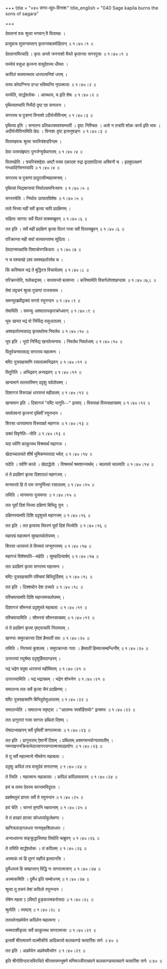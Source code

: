 +++
title = "०४० सगर-सुत-विनाशः"
title_english = "040 Sage kapila burns the sons of sagara"

+++


देवतानां वचः श्रुत्वा भगवान् वै पितामहः ।  

प्रत्युवाच सुसन्त्रस्तान् कृतान्तबलमोहितान्  ॥  १।४०।१  ॥   

देवतानामित्यादि । कृतः अन्तो जननाशो यैस्ते कृतान्ताः सगरपुत्राः  ॥ 
१।४०।१  ॥   

  

यस्येयं वसुधा कृत्स्ना वासुदेवस्य धीमतः ।  

कापिलं रूपमास्थाय धारयत्यनिशं धराम् ।  

तस्य कोपाग्निना दग्धा भविष्यन्ति नृपात्मजाः  ॥  १।४०।२  ॥   

यस्येति, सार्द्धश्लोकः । आस्थाय, य इति शेषः  ॥  १।४०।२  ॥   

  

पृथिव्याश्चापि निर्भेदो दृष्ट एव सनातनः ।  

सगरस्य च पुत्राणां विनाशो ऽदीर्घजीविनाम्  ॥  १।४०।३  ॥   

पृथिव्या इति । सनातनः प्रतिकल्पमवश्यम्भावी । दृष्टः निश्चितः । अतो न
तत्रापि शोकः कार्य इति भावः । अदीर्घजीविनामिति छेदः । विनाशः दृष्ट
इत्यनुषङ्गः  ॥  १।४०।३  ॥   

  

पितामहवचः श्रुत्वा त्रयस्त्रिंशदरिन्दम ।  

देवाः परमसंहृष्टाः पुनर्जग्मुर्यथागतम्  ॥  १।४०।४  ॥   

पितामहेति । त्रयस्त्रिंशद्देवाः अष्टौ वसव एकादश रुद्रा द्वादशादित्या
अश्विनौ च । इदमुपलक्षणं गन्धर्वादेर्गमनस्यापि  ॥  १।४०।४  ॥   

  

सगरस्य च पुत्राणां प्रादुरासीन्महात्मनाम् ।  

पृथिव्यां भिद्यमानायां निर्घातसमनिःस्वनः  ॥  १।४०।५  ॥   

सगरस्येति । निर्घातः उत्पातविशेषः  ॥  १।४०।५  ॥   

  

ततो भित्त्वा महीं सर्वे कृत्वा चापि प्रदक्षिणम् ।  

सहिताः सागराः सर्वे पितरं वाक्यमब्रुवन्  ॥  १।४०।६  ॥   

तत इति । सर्वे महीं प्रदक्षिणं कृत्वा पितरं गत्वा सर्वे पितरमब्रुवन्  ॥ 
१।४०।६  ॥   

  

परिक्रान्ता मही सर्वा सत्त्ववन्तश्च सूदिताः ।  

देवदानवरक्षांसि पिशाचोरगकिन्नराः  ॥  १।४०।७  ॥   

न च पश्यामहे ऽश्वं तमश्वहर्तारमेव च ।  

किं करिष्याम भद्रं ते बुद्धिरत्र विचार्यताम्  ॥  १।४०।८  ॥   

परिक्रान्तेति, श्लोकद्वयम् । सत्त्ववन्तो बलवन्तः । करिष्यामेति
विसर्गलोपश्छान्दसः  ॥  १।४०।७,८  ॥   

  

तेषां तद्वचनं श्रुत्वा पुत्राणां राजसत्तमः ।  

समन्युरब्रवीद्वाक्यं सगरो रघुनन्दन  ॥  १।४०।९  ॥   

तेषामिति । समन्युः अश्वालाभकृतक्रोधवान्  ॥  १।४०।९  ॥   

  

भूयः खनत भद्रं वो निर्भिद्य वसुधातलम् ।  

अश्वहर्तारमासाद्य कृतार्थाश्च निवर्तथ  ॥  १।४०।१०  ॥   

भूय इति । भूयो निर्भिद्य खनतेत्यन्वयः । निवर्तथ निवर्तध्वम्  ॥  १।४०।१०
 ॥   

  

पितुर्वचनमासाद्य सगरस्य महात्मनः ।  

षष्टिः पुत्रसहस्राणि रसातलमभिद्रवन्  ॥  १।४०।११  ॥   

पितुरिति । अभिद्रवन् अभ्यद्रवन्  ॥  १।४०।११  ॥   

  

खन्यमाने ततस्तस्मिन् ददृशुः पर्वतोपमम् ।  

दिशागजं विरूपाक्षं धारयन्तं महीतलम्  ॥  १।४०।१२  ॥   

खन्यमान इति । दिशागजं "वष्टि भागुरिः--" इत्याप् । विरूपाक्षं
विरूपाक्षाख्यम्  ॥  १।४०।१२  ॥   

  

सपर्वतवनां कृत्स्नां पृथिवीं रघुनन्दन ।  

शिरसा धारयामास विरूपाक्षो महागजः  ॥  १।४०।१३  ॥   

उक्तं विवृणेति--सेति  ॥  १।४०।१३  ॥   

  

यदा पर्वणि काकुत्स्थ विश्रमार्थं महागजः ।  

खेदाच्चालयते शीर्षं भूमिकम्पस्तदा भवेत्  ॥  १।४०।१४  ॥   

यदेति । पर्वणि काले । खेदाद्धेतोः । विश्रमार्थं श्रमशान्त्यर्थम् ।
चालयते चालयति  ॥  १।४०।१४  ॥   

  

तं ते प्रदक्षिणं कृत्वा दिशापालं महागजम् ।  

मानयन्तो हि ते राम जग्मुर्भित्त्वा रसातलम्  ॥  १।४०।१५  ॥   

तमिति । मानयन्तः पूजयन्तः  ॥  १।४०।१५  ॥   

  

ततः पूर्वां दिशं भित्त्वा दक्षिणां बिभिदुः पुनः ।  

दक्षिणस्यामपि दिशि ददृशुस्ते महागजम्  ॥  १।४०।१६  ॥   

तत इति । तत इत्यस्य विवरणं पूर्वां दिशं भित्त्वेति  ॥  १।४०।१६  ॥   

  

महापद्मं महात्मानं सुमहत्पर्वतोपमम् ।  

शिरसा धारयन्तं ते विस्मयं जग्मुरुत्तमम्  ॥  १।४०।१७  ॥   

महागजं विशेषयति--महेति । सुमहदित्यार्षम्  ॥  १।४०।१७  ॥   

  

ततः प्रदक्षिणं कृत्वा सगरस्य महात्मनः ।  

षष्टिः पुत्रसहस्राणि पश्चिमां बिभिदुर्दिशम्  ॥  १।४०।१८  ॥   

तत इति । दिक्शब्देन देश उच्यते  ॥  १।४०।१८  ॥   

  

पश्चिमायामपि दिशि महान्तमचलोपमम् ।  

दिशागजं सौमनसं ददृशुस्ते महाबलाः  ॥  १।४०।१९  ॥   

पश्चिमायामिति । सौमनसं सौमनसाख्यम्  ॥  १।४०।१९  ॥   

  

तं ते प्रदक्षिणं कृत्वा पृष्ट्वाचापि निरामयम् ।  

खनन्तः समुपक्रान्ता दिशं हैमवतीं ततः  ॥  १।४०।२०  ॥   

तमिति । निरामयं कुशलम् । समुपक्रान्ताः गताः । हैमवतीं हिमवत्सम्बन्धिनीम्
 ॥  १।४०।२०  ॥   

  

उत्तरस्यां रघुश्रेष्ठ ददृशुर्हिमपाण्डरम् ।  

भद्रं भद्रेण वपुषा धारयन्तं महीमिमाम्  ॥  १।४०।२१  ॥   

उत्तरस्यामिति । भद्रं भद्राख्यम् । भद्रेण शोभनेन  ॥  १।४०।२१  ॥   

  

समालभ्य ततः सर्वे कृत्वा चैनं प्रदक्षिणम् ।  

षष्टिः पुत्रसहस्राणि बिभिदुर्वसुधातलम्  ॥  १।४०।२२  ॥   

समालभ्येति । समालभ्य स्पृष्ट्वा । "आलम्भः स्पर्शहिंसयोः" इत्यमरः  ॥ 
१।४०।२२  ॥   

  

ततः प्रागुत्तरां गत्वा सागराः प्रथितां दिशम् ।  

रोषादभ्यखनन् सर्वे पृथिवीं सगरात्मजाः  ॥  १।४०।२३  ॥   

तत इति । प्रागुत्तराम् ऐशानीं दिशम् । प्रथिताम् अश्वगमनयोग्यतावतीम् ।
गमनखननक्रियाभेदात्सागरसगरात्मजपदप्रयोगः  ॥  १।४०।२३  ॥   

  

ते तु सर्वे महात्मानो भीमवेगा महाबलाः ।  

ददृशुः कपिलं तत्र वासुदेवं सनातनम्  ॥  १।४०।२४  ॥   

ते त्विति । महात्मानः महाकायाः । कपिलं कपिलावतारम्  ॥  १।४०।२४  ॥   

  

हयं च तस्य देवस्य चरन्तमविदूरतः ।  

प्रहर्षमतुलं प्राप्ताः सर्वे ते रघुनन्दन  ॥  १।४०।२५  ॥   

हयं चेति । चरन्तं तृणानि भक्षयन्तम्  ॥  १।४०।२५  ॥   

  

ते तं हयहरं ज्ञात्वा क्रोधपर्याकुलेक्षणाः ।  

खनित्रलाङ्गलधरा नानावृक्षशिलाधराः ।  

अभ्यधावन्त सङ्क्रुद्धास्तिष्ठ तिष्ठेति चाब्रुवन्  ॥  १।४०।२६  ॥   

ते तमिति सार्द्धश्लोकः । तं कपिलम्  ॥  १।४०।२६  ॥   

  

अस्माकं त्वं हि तुरगं यज्ञीयं हृतवानसि ।  

दुर्मेधस्त्वं हि सम्प्राप्तान् विद्धि नः सगरात्मजान्  ॥  १।४०।२७  ॥   

अस्माकमिति । दुर्मेध इति सम्बोधनम्  ॥  १।४०।२७  ॥   

  

श्रुत्वा तु वचनं तेषां कपिलो रघुनन्दन ।  

रोषेण महता ऽ ऽविष्टो हुङ्कारमकरोत्तदा  ॥  १।४०।२८  ॥   

श्रुत्वेति । स्पष्टम्  ॥  १।४०।२८  ॥   

  

ततस्तेनाप्रमेयेन कपिलेन महात्मना ।  

भस्मराशीकृताः सर्वे काकुत्स्थ सगरात्मजाः  ॥  १।४०।२९  ॥   

इत्यार्षे श्रीरामायणे वाल्मीकीये आदिकाव्ये बालकाण्डे चत्वारिंशः सर्गः  ॥ 
४०  ॥   

तत इति । अप्रमेयेन अप्रमेयवैभवेन  ॥  १।४०।२९  ॥   

इति श्रीगोविन्दराजविरचिते श्रीरामायणभूषणे मणिमञ्जीराख्याने
बालकाण्डव्याख्याने चत्वारिंशः सर्गः  ॥  ४०  ॥   

  


